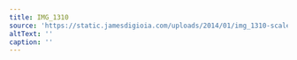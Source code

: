 ```yaml
---
title: IMG_1310
source: 'https://static.jamesdigioia.com/uploads/2014/01/img_1310-scaled.jpg'
altText: ''
caption: ''
---
```


